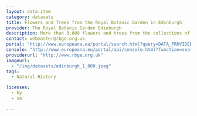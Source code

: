 ```yaml
---
layout: data-item
category: datasets
title: Flowers and Trees from the Royal Botanic Garden in Edinburgh
provider: The Royal Botanic Garden Edinburgh
description: More than 3,000 flowers and trees from the collections of the  Royal Botanic Garden in Edinburgh. In English with Latin species names.
contact: webmaster@rbge.org.uk
portal: "http://www.europeana.eu/portal/search.html?query=DATA_PROVIDER:%22The%20Royal%20Botanic%20Garden%20Edinburgh%22&qf=RIGHTS:http://creativecommons.org/licenses/by-sa/*&rows=24"
console: "http://www.europeana.eu/portal/api/console.html?function=search&query=DATA_PROVIDER:%22The%20Royal%20Botanic%20Garden%20Edinburgh%22&qf=RIGHTS:http://creativecommons.org/licenses/by-sa/*&rows=24"
providerurl: "http://www.rbge.org.uk"
imageurl: 
  - "/img/datasets/edinburgh_1_800.jpeg"
tags:
  - Natural History

licenses:
  - by
  - sa  
      
---
```

